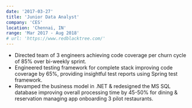 ```yaml
---
date: '2017-03-27'
title: 'Junior Data Analyst'
company: 'CES'
location: 'Chennai, IN'
range: 'Mar 2017 - Aug 2018'
# url: 'https://www.redblacktree.com/'
---
```


- Directed team of 3 engineers achieving code coverage per churn cycle of 85% over bi-weekly sprint.
- Engineered testing framework for complete stack improving code coverage by 65%, providing insightful test reports using Spring test framework.
- Revamped the business model in .NET & redesigned the MS SQL database improving overall processing time by 45-50% for dining & reservation managing app onboarding 3 pilot restaurants.
